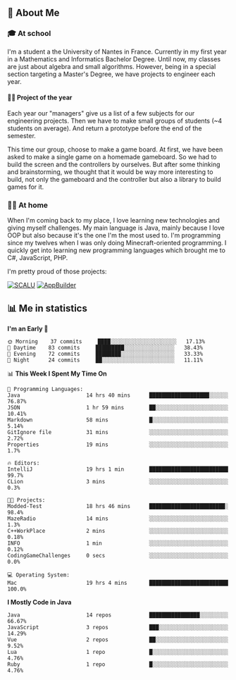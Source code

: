 ## 👀 About Me

### 🎓 At school

I'm a student a the University of Nantes in France. Currently in my first year in a Mathematics and Informatics Bachelor Degree. Until now, my classes are just about algebra and small algorithms. However, being in a special section targeting a Master's Degree, we have projects to engineer each year. 

#### 🔧🔬 Project of the year

Each year our "managers" give us a list of a few subjects for our engineering projects. Then we have to make small groups of students (~4 students on average). And return a prototype before the end of the semester.

This time our group, choose to make a game board. At first, we have been asked to make a single game on a homemade gameboard. So we had to build the screen and the controllers by ourselves. 
But after some thinking and brainstorming, we thought that it would be way more interesting to build, not only the gameboard and the controller but also a library to build games for it.

### 👨‍💻 At home

When I'm coming back to my place, I love learning new technologies and giving myself challenges. My main language is Java, mainly because I love OOP but also because it's the one I'm the most used to. I'm programming since my twelves when I was only doing Minecraft-oriented programming.  I quickly get into learning new programming languages which brought me to C#, JavaScript, PHP. 

I'm pretty proud of those projects:

[![SCALU](https://github-readme-stats.vercel.app/api/pin?username=renardfute&repo=SCALU)](https://github.com/renardfute/scalu)
[![AppBuilder](https://github-readme-stats.vercel.app/api/pin?username=pulsedev2&repo=AppBuilder)](https://github.com/pulsedev2/AppBuilder)

## 📊 Me in statistics
<!--START_SECTION:waka-->
**I'm an Early 🐤** 

```text
🌞 Morning    37 commits     ████░░░░░░░░░░░░░░░░░░░░░   17.13% 
🌆 Daytime    83 commits     █████████░░░░░░░░░░░░░░░░   38.43% 
🌃 Evening    72 commits     ████████░░░░░░░░░░░░░░░░░   33.33% 
🌙 Night      24 commits     ██░░░░░░░░░░░░░░░░░░░░░░░   11.11%

```


📊 **This Week I Spent My Time On** 

```text
💬 Programming Languages: 
Java                     14 hrs 40 mins      ███████████████████░░░░░░   76.87% 
JSON                     1 hr 59 mins        ██░░░░░░░░░░░░░░░░░░░░░░░   10.41% 
Markdown                 58 mins             █░░░░░░░░░░░░░░░░░░░░░░░░   5.14% 
GitIgnore file           31 mins             ░░░░░░░░░░░░░░░░░░░░░░░░░   2.72% 
Properties               19 mins             ░░░░░░░░░░░░░░░░░░░░░░░░░   1.7%

🔥 Editors: 
IntelliJ                 19 hrs 1 min        █████████████████████████   99.7% 
CLion                    3 mins              ░░░░░░░░░░░░░░░░░░░░░░░░░   0.3%

🐱‍💻 Projects: 
Modded-Test              18 hrs 46 mins      ████████████████████████░   98.4% 
MazeRadio                14 mins             ░░░░░░░░░░░░░░░░░░░░░░░░░   1.3% 
C++WorkPlace             2 mins              ░░░░░░░░░░░░░░░░░░░░░░░░░   0.18% 
INFO                     1 min               ░░░░░░░░░░░░░░░░░░░░░░░░░   0.12% 
CodingGameChallenges     0 secs              ░░░░░░░░░░░░░░░░░░░░░░░░░   0.0%

💻 Operating System: 
Mac                      19 hrs 4 mins       █████████████████████████   100.0%

```

**I Mostly Code in Java** 

```text
Java                     14 repos            ████████████████░░░░░░░░░   66.67% 
JavaScript               3 repos             ███░░░░░░░░░░░░░░░░░░░░░░   14.29% 
Vue                      2 repos             ██░░░░░░░░░░░░░░░░░░░░░░░   9.52% 
Lua                      1 repo              █░░░░░░░░░░░░░░░░░░░░░░░░   4.76% 
Ruby                     1 repo              █░░░░░░░░░░░░░░░░░░░░░░░░   4.76%

```



<!--END_SECTION:waka-->
